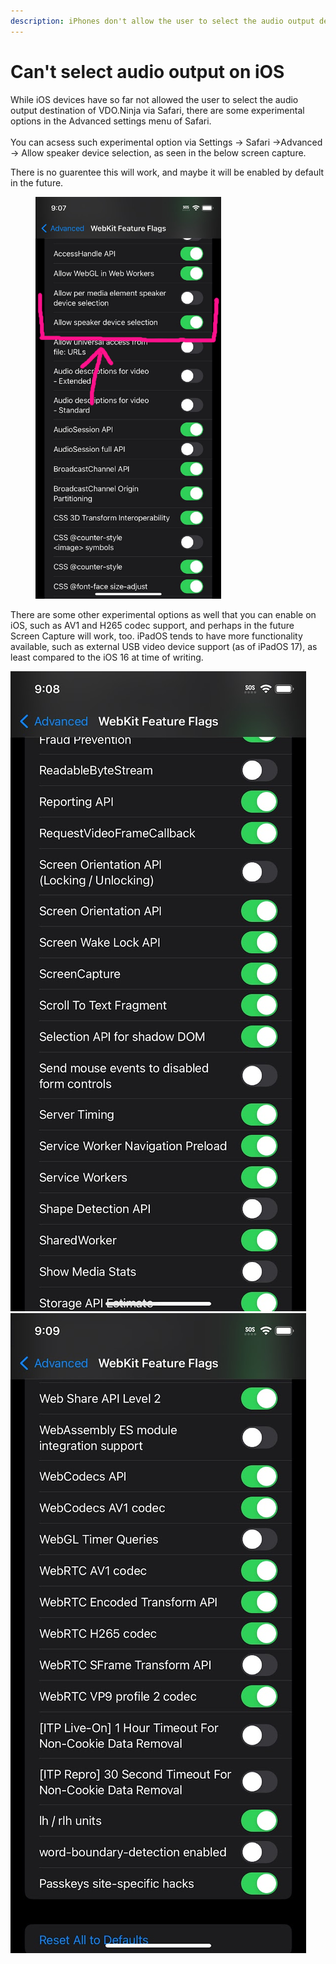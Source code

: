 ```yaml
---
description: iPhones don't allow the user to select the audio output destination by default
---
```


# Can't select audio output on iOS

While iOS devices have so far not allowed the user to select the audio output destination of VDO.Ninja via Safari, there are some experimental options in the Advanced settings menu of Safari.\
\
You can acsess such experimental option via Settings -> Safari ->Advanced -> Allow speaker device selection, as seen in the below screen capture.

There is no guarentee this will work, and maybe it will be enabled by default in the future.

<figure><img src="../.gitbook/assets/image (2).png" alt="" width="297"><figcaption></figcaption></figure>

There are some other experimental options as well that you can enable on iOS, such as AV1 and H265 codec support, and perhaps in the future Screen Capture will work, too.  iPadOS tends to have more functionality available, such as external USB video device support (as of iPadOS 17), as least compared to the iOS 16 at time of writing.

![](<../.gitbook/assets/image (3).png>)![](<../.gitbook/assets/image (4).png>)
